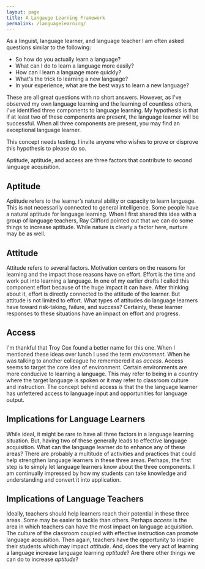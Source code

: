 ```yaml
---
layout: page
title: A Langauge Learning Framework
permalink: /languagelearning/
---
```

As a linguist, language learner, and language teacher I am often asked questions similar to the following:

*   So how do you actually learn a language?
*   What can I do to learn a language more easily?
*   How can I learn a language more quickly?
*   What's the trick to learning a new language?
*   In your experience, what are the best ways to learn a new language?

[](https://benmcmurry.com/wp-content/uploads/2020/02/69505926-A0A8-4068-897E-FD5CDF5339E0_1_105_c.jpeg)  




These are all great questions with no short answers. However, as I've observed my own language learning and the learning of countless others, I've identified three components to language learning. My hypothesis is that if at least two of these components are present, the language learner will be successful. When all three components are present, you may find an exceptional language learner.

This concept needs testing. I invite anyone who wishes to prove or disprove this hypothesis to please do so.

Aptitude, aptitude, and access are three factors that contribute to second language acquisition.

## Aptitude

Aptitude refers to the learner’s natural ability or capacity to learn language. This is not necessarily connected to general intelligence. Some people have a natural aptitude for language learning. When I first shared this idea with a group of language teachers, Ray Clifford pointed out that we can do some things to increase aptitude. While nature is clearly a factor here, nurture may be as well.

## Attitude

Attitude refers to several factors. Motivation centers on the reasons for learning and the impact those reasons have on effort. Effort is the time and work put into learning a language. In one of my earlier drafts I called this component effort because of the huge impact it can have. After thinking about it, effort is directly connected to the attitude of the learner. But attitude is not limited to effort. What types of attitudes do language learners have toward risk-taking, failure, and success? Certainly, these learner responses to these situations have an impact on effort and progress.

## Access

I'm thankful that Troy Cox found a better name for this one. When I mentioned these ideas over lunch I used the term _environment_. When he was talking to another colleague he remembered it as _access_. Access seems to target the core idea of environment. Certain environments are more conducive to learning a language. This may refer to being in a country where the target language is spoken or it may refer to classroom culture and instruction. The concept behind access is that the the language learner has unfettered access to language input and opportunities for language output.

## Implications for Language Learners

While ideal, it might be rare to have all three factors in a language learning situation. But, having two of these generally leads to effective language acquisition. What can the language learner do to enhance any of these areas? There are probably a multitude of activities and practices that could help strengthen language learners in these three areas. Perhaps, the first step is to simply let language learners know about the three components. I am continually impressed by how my students can take knowledge and understanding and convert it into application.

## Implications of Language Teachers

Ideally, teachers should help learners reach their potential in these three areas. Some may be easier to tackle than others. Perhaps _access_ is the area in which teachers can have the most impact on language acquisition. The culture of the classroom coupled with effective instruction can promote language acquisition. Then again, teachers have the opportunity to inspire their students which may impact _attitude_. And, does the very act of learning a language increase language learning _aptitude_? Are there other things we can do to increase _aptitude_?